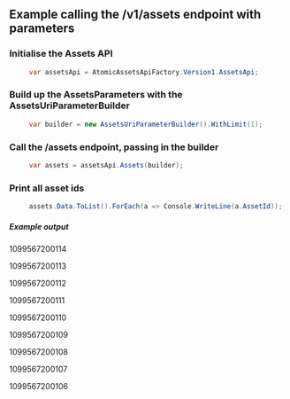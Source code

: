 ## Example calling the /v1/assets endpoint with parameters
 ### Initialise the Assets API
```csharp
     var assetsApi = AtomicAssetsApiFactory.Version1.AssetsApi;
```
 
 ### Build up the AssetsParameters with the AssetsUriParameterBuilder
```csharp
     var builder = new AssetsUriParameterBuilder().WithLimit(1);
```
 
 ### Call the /assets endpoint, passing in the builder
```csharp
     var assets = assetsApi.Assets(builder);
```
 
 ### Print all asset ids
```csharp
     assets.Data.ToList().ForEach(a => Console.WriteLine(a.AssetId));
```

##### Example output
 
1099567200114

1099567200113

1099567200112

1099567200111

1099567200110

1099567200109

1099567200108

1099567200107

1099567200106
